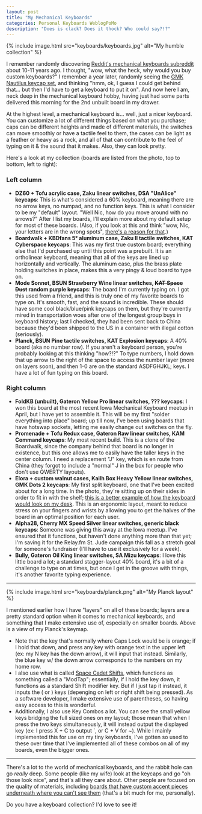 ```yaml
---
layout: post
title: "My Mechanical Keyboards"
categories: Personal Keyboards WeblogPoMo
description: "Does is clack? Does it thock? Who could say?!?"
---
```


{% include image.html
  src="keyboards/keyboards.jpg"
  alt="My humble collection"
%}

I remember randomly discovering [Reddit's mechanical keyboards subreddit](https://old.reddit.com/r/mechanicalkeyboards) about 10-11 years ago. I thought, "wow, what the heck, why would you buy custom keyboards?" I remember a year later, randomly seeing the [GMK Nautilus keycap set](https://drop.com/buy/massdrop-x-zambumon-gmk-nautilus-custom-keycap-set), and thinking "hmm, ok, I guess I could get behind that... but then I'd have to get a keyboard to put it on". And now here I am, neck deep in the mechanical keyboard hobby, having just had some parts delivered this morning for the 2nd unbuilt board in my drawer.

At the highest level, a mechanical keyboard is... well, just a nicer keyboard. You can customize a lot of different things based on what you purchase; caps can be different heights and made of different materials, the switches can move smoothly or have a tactile feel to them, the cases can be light as a feather or heavy as a rock, and all of that can contribute to the feel of typing on it & the sound that it makes. Also, they can look pretty.

Here's a look at my collection (boards are listed from the photo, top to bottom, left to right):

### Left column

- **DZ60 + Tofu acrylic case, Zaku linear switches, DSA "UnAlice" keycaps**: This is what's considered a 60% keyboard, meaning there are no arrow keys, no numpad, and no function keys. This is what I consider to be my "default" layout. "Well Nic, how do you move around with no arrows?" After I list my boards, I'll explain more about my default setup for most of these boards. (Also, if you look at this and think "wow, Nic, your letters are in the wrong spots", [there's a reason for that](/colemak).)
- **Boardwalk + KBDfans 5° aluminum case, Zaku II tactile switches, KAT Cyberspace keycaps**: This was my first true custom board; everything else that I'd purchased up until this point was a prebuilt. It is an ortholinear keyboard, meaning that all of the keys are lined up horizontally and vertically. The aluminum case, plus the brass plate holding switches in place, makes this a very pingy & loud board to type on.
- **Mode Sonnet, BSUN Strawberry Wine linear switches, ~~KAT Space Dust~~ random purple keycaps**: The board I'm currently typing on. I got this used from a friend, and this is truly one of my favorite boards to type on. It's smooth, fast, and the sound is incredible. These should have some cool black/blue/pink keycaps on them, but they're currently mired in transportation woes after one of the longest group buys in keyboard history; last I checked, they had been sent back to China because they'd been shipped to the US in a container with illegal cotton (seriously).
- **Planck, BSUN Pine tactile switches, KAT Explosion keycaps**: A 40% board (aka no number row). If you aren't a keyboard person, you're probably looking at this thinking "how?!?" To type numbers, I hold down that up arrow to the right of the space to access the number layer (more on layers soon), and then 1-0 are on the standard ASDFGHJKL; keys. I have a lot of fun typing on this board.

### Right column

- **FoldKB (unbuilt), Gateron Yellow Pro linear switches, ??? keycaps**: I won this board at the most recent Iowa Mechanical Keyboard meetup in April, but I have yet to assemble it. This will be my first "solder everything into place" board; up till now, I've been using boards that have hotswap sockets, letting me easily change out switches on the fly.
- **Promenade + Tofu Redux case, Gateron Raw linear switches, KAM Command keycaps**: My most recent build. This is a clone of the Boardwalk, since the company behind that board is no longer in existence, but this one allows me to easily have the taller keys in the center column. I need a replacement "J" key, which is en route from China (they forgot to include a "normal" J in the box for people who don't use QWERTY layouts).
- **Elora + custom walnut cases, Kailh Box Heavy Yellow linear switches, GMK Dots 2 keycaps**: My first split keyboard, one that I've been excited about for a long time. In the photo, they're sitting up on their sides in order to fit in with the shelf; [this is a better example of how the keyboard would look on my desk](https://splitkb.com/cdn/shop/files/Keyboard_3_1620x1080.jpg). This is an ergonomic layout, meant to reduce stress on your fingers and wrists by allowing you to get the halves of the board in an optimal position for each user.
- **Alpha28, Cherry MX Speed Silver linear switches, generic black keycaps**: Someone was giving this away at the Iowa meetup. I've ensured that it functions, but haven't done anything more than that yet; I'm saving it for the Relay.fm St. Jude campaign this fall as a stretch goal for someone's fundraiser (I'll have to use it exclusively for a week).
- **Bully, Gateron Oil King linear switches, SA Mizu keycaps**: I love this little board a lot; a standard stagger-layout 40% board, it's a bit of a challenge to type on at times, but once I get in the groove with things, it's another favorite typing experience.

---

{% include image.html
  src="keyboards/planck.png"
  alt="My Planck layout"
%}

I mentioned earlier how I have "layers" on all of these boards; layers are a pretty standard option when it comes to mechanical keyboards, and something that I make extensive use of, especially on smaller boards. Above is a view of my Planck's keymap.

- Note that the key that's normally where Caps Lock would be is orange; if I hold that down, and press any key with orange text in the upper left (ex: my N key has the down arrow), it will input that instead. Similarly, the blue key w/ the down arrow corresponds to the numbers on my home row.
- I also use what is called [Space Cadet Shifts](https://stevelosh.com/blog/2012/10/a-modern-space-cadet/#s17-shift-parentheses), which functions as something called a "ModTap"; essentially, if I hold the key down, it functions as a standard Shift modifier key. But if I just tap it instead, it inputs the ( or ) keys (depenging on left or right shift being pressed). As a software developer, I make extensive use of parentheses, so having easy access to this is wonderful.
- Additionally, I also use Key Combos a lot. You can see the small yellow keys bridging the full sized ones on my layout; those mean that when I press the two keys simultaneously, it will instead output the displayed key (ex: I press X + C to output `, or C + V for ~). While I mainly implemented this for use on my tiny keyboards, I've gotten so used to these over time that I've implemented all of these combos on all of my boards, even the bigger ones.

---

There's a lot to the world of mechanical keyboards, and the rabbit hole can go *really* deep. Some people (like my wife) look at the keycaps and go "oh those look nice", and that's all they care about. Other people are focused on the quality of materials, including [boards that have custom accent pieces underneath where you can't see them](https://modedesigns.com/pages/loop-tkl) (that's a bit much for me, personally).

Do you have a keyboard collection? I'd love to see it!
